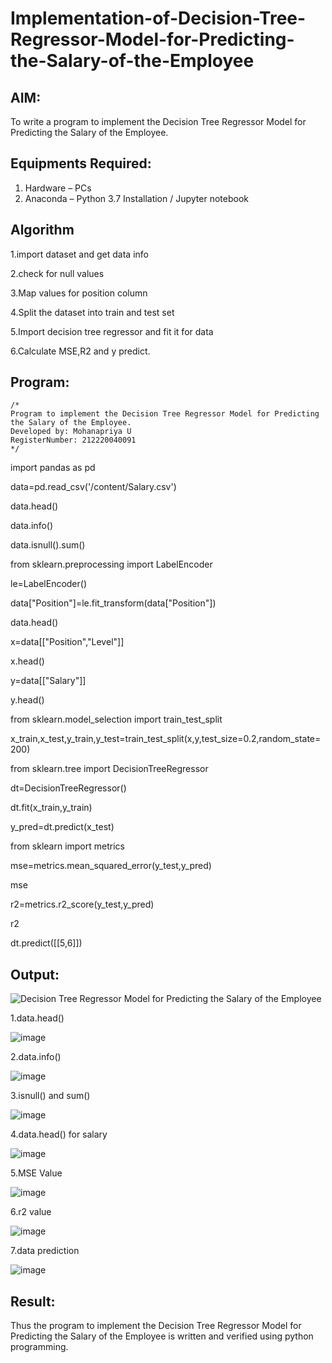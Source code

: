 # Implementation-of-Decision-Tree-Regressor-Model-for-Predicting-the-Salary-of-the-Employee

## AIM:
To write a program to implement the Decision Tree Regressor Model for Predicting the Salary of the Employee.

## Equipments Required:
1. Hardware – PCs
2. Anaconda – Python 3.7 Installation / Jupyter notebook

## Algorithm
1.import dataset and get data info

2.check for null values

3.Map values for position column

4.Split the dataset into train and test set

5.Import decision tree regressor and fit it for data

6.Calculate MSE,R2 and y predict.


## Program:
```
/*
Program to implement the Decision Tree Regressor Model for Predicting the Salary of the Employee.
Developed by: Mohanapriya U
RegisterNumber: 212220040091
*/
```
import pandas as pd

data=pd.read_csv('/content/Salary.csv')

data.head()

data.info()

data.isnull().sum()

from sklearn.preprocessing import LabelEncoder

le=LabelEncoder()

data["Position"]=le.fit_transform(data["Position"])

data.head()

x=data[["Position","Level"]]

x.head()

y=data[["Salary"]]

y.head()

from sklearn.model_selection import train_test_split

x_train,x_test,y_train,y_test=train_test_split(x,y,test_size=0.2,random_state=200)

from sklearn.tree import DecisionTreeRegressor

dt=DecisionTreeRegressor()

dt.fit(x_train,y_train)

y_pred=dt.predict(x_test)

from sklearn import metrics

mse=metrics.mean_squared_error(y_test,y_pred)

mse

r2=metrics.r2_score(y_test,y_pred)

r2

dt.predict([[5,6]])




## Output:
![Decision Tree Regressor Model for Predicting the Salary of the Employee](sam.png)

1.data.head()

![image](https://github.com/MohanapriyaU76/Implementation-of-Decision-Tree-Regressor-Model-for-Predicting-the-Salary-of-the-Employee/assets/133958624/6123bf95-3a7e-4824-96c3-fc0fa748efe0)

2.data.info()

![image](https://github.com/MohanapriyaU76/Implementation-of-Decision-Tree-Regressor-Model-for-Predicting-the-Salary-of-the-Employee/assets/133958624/dd0897fc-48a2-4ec0-9e84-17d0a71c1c5d)

3.isnull() and sum()

![image](https://github.com/MohanapriyaU76/Implementation-of-Decision-Tree-Regressor-Model-for-Predicting-the-Salary-of-the-Employee/assets/133958624/ca77869f-f41d-4c4c-8cc0-08ae5eb605c3)

4.data.head() for salary

![image](https://github.com/MohanapriyaU76/Implementation-of-Decision-Tree-Regressor-Model-for-Predicting-the-Salary-of-the-Employee/assets/133958624/11b91c9e-8286-41bf-b69c-daa734263b84)

5.MSE Value

![image](https://github.com/MohanapriyaU76/Implementation-of-Decision-Tree-Regressor-Model-for-Predicting-the-Salary-of-the-Employee/assets/133958624/cc2a916c-25f0-46a8-b327-12839501b7e0)

6.r2 value

![image](https://github.com/MohanapriyaU76/Implementation-of-Decision-Tree-Regressor-Model-for-Predicting-the-Salary-of-the-Employee/assets/133958624/0723325e-58f1-406b-920b-6c5b0af855d3)

7.data prediction

![image](https://github.com/MohanapriyaU76/Implementation-of-Decision-Tree-Regressor-Model-for-Predicting-the-Salary-of-the-Employee/assets/133958624/a6b8e3d3-676f-4928-8c12-8510f38d4ad3)



## Result:
Thus the program to implement the Decision Tree Regressor Model for Predicting the Salary of the Employee is written and verified using python programming.
